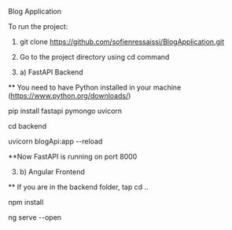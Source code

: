 Blog Application

To run the project:

1) git clone https://github.com/sofienressaissi/BlogApplication.git

2) Go to the project directory using cd command

3) a) FastAPI Backend

** You need to have Python installed in your machine (https://www.python.org/downloads/)

pip install fastapi pymongo uvicorn

cd backend

uvicorn blogApi:app --reload

**Now FastAPI is running on port 8000

3) b) Angular Frontend

** If you are in the backend folder, tap cd ..

npm install

ng serve --open



